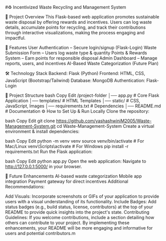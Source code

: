 #♻️ Incentivized Waste Recycling and Management System

📌 Project Overview
This Flask-based web application promotes sustainable waste disposal by offering rewards and incentives. Users can log waste details, accumulate points for recycling, and track their contributions through interactive visualizations, making the process engaging and impactful.

🚀 Features
User Authentication – Secure login/signup (Flask-Login)
Waste Submission Form – Users log waste type & quantity
Points & Rewards System – Earn points for responsible disposal
Admin Dashboard – Manage reports, users, and incentives
AI-Based Waste Categorization (Future Plan)

🛠️ Technology Stack
Backend: Flask (Python)
Frontend: HTML, CSS, JavaScript (Bootstrap/Tailwind)
Database: MongoDB
Authentication: Flask-Login

📂 Project Structure
bash
Copy
Edit
/project-folder
│── app.py             # Core Flask Application
│── templates/         # HTML Templates
│── static/            # CSS, JavaScript, Images
│── requirements.txt   # Dependencies
│── README.md          # Documentation
⚙️ How to Set Up & Run Locally
Clone the repository:

bash
Copy
Edit
git clone https://github.com/yashashwiniM2005/Waste-Management-System.git
cd Waste-Management-System
Create a virtual environment & install dependencies:

bash
Copy
Edit
python -m venv venv
source venv/bin/activate  # For Mac/Linux
venv\Scripts\activate     # For Windows
pip install -r requirements.txt
Run the Flask application:

bash
Copy
Edit
python app.py
Open the web application: Navigate to http://127.0.0.1:5000/ in your browser.

🔮 Future Enhancements
AI-based waste categorization
Mobile app integration
Payment gateway for direct incentives
Additional Recommendations:

Add Visuals: Incorporate screenshots or GIFs of your application to provide users with a visual understanding of its functionality.
Include Badges: Add status badges (e.g., build status, license, contributors) at the top of your README to provide quick insights into the project's state.
Contributing Guidelines: If you welcome contributions, include a section detailing how others can contribute to your project.
By implementing these enhancements, your README will be more engaging and informative for users and potential contributors.m

